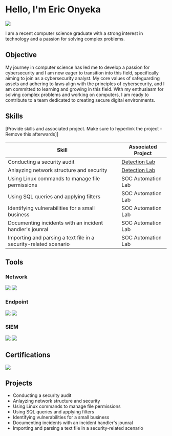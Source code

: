 # Hello, I'm Eric Onyeka
<a href="https://linkedin.com"><img src="https://img.shields.io/badge/-LinkedIn-0072b1?&style=for-the-badge&logo=linkedin&logoColor=white" /></a>


I am a recent computer science graduate with a strong interest in technology and a passion for solving complex problems.

## Objective

My journey in computer science has led me to develop a passion for cybersecurity and I am now eager to transition into this field, specifically aiming to join as a cybersecurity analyst.  My core values of safeguarding assets and adhering to laws align with the principles of cybersecurity, and I am committed to learning and growing in this field. With my enthusiasm for solving complex problems and working on computers, I am ready to contribute to a team dedicated to creating secure digital environments.


## Skills
[Provide skills and associated project. Make sure to hyperlink the project - Remove this afterwards]]

| Skill                                         | Associated Project         |
|-----------------------------------------------|----------------------------|
|      Conducting a security audit     | <a href="https://google.com">Detection Lab</a>|
| Anlayzing network structure and security | <a href="https://google.com">Detection Lab</a>|
| Using Linux commands to manage file permissions        | SOC Automation Lab|
| Using SQL queries and applying filters  | SOC Automation Lab|
| Identifying vulnerabilities for a small business| SOC Automation Lab|
| Documenting incidents with an incident handler's jounral| SOC Automation Lab|
| Importing and parsing a text file in a security-related scenario| SOC Automation Lab|

## Tools

### Network
<div>
    <img src="https://img.shields.io/badge/-Wireshark-1679A7?&style=for-the-badge&logo=Wireshark&logoColor=white" />
    <img src="https://img.shields.io/badge/-Suricata-EF3B2D?&style=for-the-badge&logo=Suricata&logoColor=white" />
</div>

### Endpoint
<div>
    <img src="https://img.shields.io/badge/-Microsoft_Defender_for_Endpoint-00A4EF?&style=for-the-badge&logo=Microsoft&logoColor=white" />
    <img src="https://img.shields.io/badge/-Velociraptor-4B275F?&style=for-the-badge&logo=Velociraptor&logoColor=white" />
</div>

### SIEM
<div>
    <img src="https://img.shields.io/badge/-Microsoft_Sentinel-0078D4?&style=for-the-badge&logo=Microsoft&logoColor=white" />
    <img src="https://img.shields.io/badge/-Splunk-000000?&style=for-the-badge&logo=Splunk&logoColor=white" />
</div>

## Certifications

<div>
    <a href="https://coursera.org/share/ff72fefe626421ed291ae095b181bf77" target="_blank">
    <img src="https://img.shields.io/badge/-Google%20Cybersecurity-4285F4?&style=for-the-badge&logo=Google&logoColor=white" />
</a>

</div>

## Projects
- Conducting a security audit  
- Anlayzing network structure and security
- Using Linux commands to manage file permissions
- Using SQL queries and applying filters
- Identifying vulnerabilities for a small business
- Documenting incidents with an incident handler's jounral
- Importing and parsing a text file in a security-related scenario

